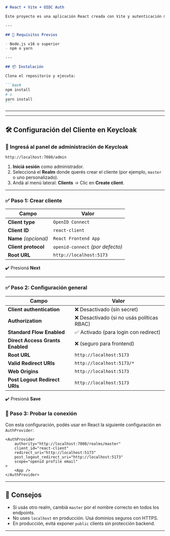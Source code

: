 ````markdown
# React + Vite + OIDC Auth

Este proyecto es una aplicación React creada con Vite y autenticación mediante OpenID Connect (OIDC) usando [`react-oidc-context`](https://github.com/authts/react-oidc-context).

---

## 🚀 Requisitos Previos

- Node.js v16 o superior
- npm o yarn

---

## 📦 Instalación

Clona el repositorio y ejecuta:

```bash
npm install
# o
yarn install
```
````

---

---

## 🛠️ Configuración del Cliente en Keycloak

### 🧭 Ingresá al panel de administración de Keycloak

```
http://localhost:7080/admin
```

1. **Iniciá sesión** como administrador.
2. Seleccioná el **Realm** donde querés crear el cliente (por ejemplo, `master` o uno personalizado).
3. Andá al menú lateral: **Clients** → Clic en **Create client**.

---

### ✅ Paso 1: Crear cliente

| Campo                 | Valor                            |
| --------------------- | -------------------------------- |
| **Client type**       | `OpenID Connect`                 |
| **Client ID**         | `react-client`                   |
| **Name** _(opcional)_ | `React Frontend App`             |
| **Client protocol**   | `openid-connect` _(por defecto)_ |
| **Root URL**          | `http://localhost:5173`          |

✔️ Presioná **Next**

---

### ✅ Paso 2: Configuración general

| Campo                            | Valor                                      |
| -------------------------------- | ------------------------------------------ |
| **Client authentication**        | ❌ Desactivado (sin secret)                |
| **Authorization**                | ❌ Desactivado (si no usás políticas RBAC) |
| **Standard Flow Enabled**        | ✅ Activado (para login con redirect)      |
| **Direct Access Grants Enabled** | ❌ (seguro para frontend)                  |
| **Root URL**                     | `http://localhost:5173`                    |
| **Valid Redirect URIs**          | `http://localhost:5173/*`                  |
| **Web Origins**                  | `http://localhost:5173`                    |
| **Post Logout Redirect URIs**    | `http://localhost:5173`                    |

✔️ Presioná **Save**

### 🧪 Paso 3: Probar la conexión

Con esta configuración, podés usar en React la siguiente configuración en `AuthProvider`:

```tsx
<AuthProvider
	authority="http://localhost:7080/realms/master"
	client_id="react-client"
	redirect_uri="http://localhost:5173"
	post_logout_redirect_uri="http://localhost:5173"
	scope="openid profile email"
>
	<App />
</AuthProvider>
```

---

## 🧠 Consejos

- Si usás otro realm, cambiá `master` por el nombre correcto en todos los endpoints.
- No uses `localhost` en producción. Usá dominios seguros con HTTPS.
- En producción, evitá exponer `public` clients sin protección backend.

---
